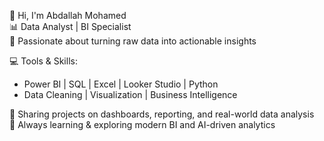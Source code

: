 👋 Hi, I'm Abdallah Mohamed  
📊 Data Analyst | BI Specialist  
🔎 Passionate about turning raw data into actionable insights  

💻 Tools & Skills:  
- Power BI | SQL | Excel | Looker Studio | Python  
- Data Cleaning | Visualization | Business Intelligence  

📂 Sharing projects on dashboards, reporting, and real-world data analysis  
🚀 Always learning & exploring modern BI and AI-driven analytics
